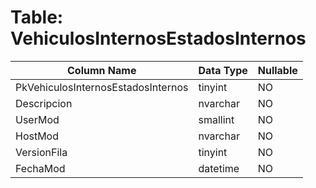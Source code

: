 # Table: VehiculosInternosEstadosInternos

| Column Name | Data Type | Nullable |
|-------------|-----------|----------|
| PkVehiculosInternosEstadosInternos | tinyint | NO |
| Descripcion | nvarchar | NO |
| UserMod | smallint | NO |
| HostMod | nvarchar | NO |
| VersionFila | tinyint | NO |
| FechaMod | datetime | NO |
